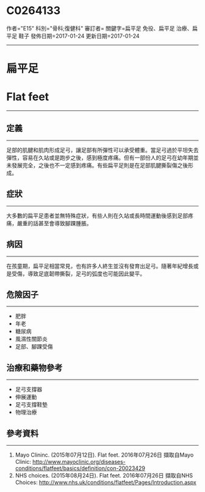 # C0264133
作者="E15"
科別="骨科;復健科"
審訂者=
關鍵字=扁平足 免役、扁平足 治療、扁平足 鞋子
發佈日期=2017-01-24
更新日期=2017-01-24

----------
# 扁平足
# Flat feet
----------
## 定義
----------

足部的肌腱和肌肉形成足弓，讓足部有所彈性可以承受體重。當足弓過於平坦失去彈性，容易在久站或是跑步之後，感到極度疼痛。但有一部份人的足弓在幼年期並未發展完全，之後也不一定感到疼痛。有些扁平足則是在足部肌腱撕裂傷之後形成。

## 症狀
----------

大多數的扁平足患者並無特殊症狀，有些人則在久站或長時間運動後感到足部疼痛，嚴重的話甚至會導致腳踝腫脹。

## 病因
----------

在孩童期，扁平足相當常見，也有許多人終生並沒有發育出足弓。隨著年紀增長或是受傷，導致足底韌帶撕裂，足弓的弧度也可能因此變平。

## 危險因子
----------
- 肥胖
- 年老
- 糖尿病
- 風濕性關節炎
- 足部、腳踝受傷
## 治療和藥物參考
----------
- 足弓支撐器
- 伸展運動
- 足弓支撐鞋墊
- 物理治療
## 參考資料
----------
1. Mayo Clininc. (2015年07月12日). Flat feet. 2016年07月26日 擷取自Mayo Clinic: http://www.mayoclinic.org/diseases-conditions/flatfeet/basics/definition/con-20023429
2. NHS choices. (2015年08月24日). Flat feet. 2016年07月26日 擷取自NHS Choices: http://www.nhs.uk/conditions/flatfeet/Pages/Introduction.aspx

